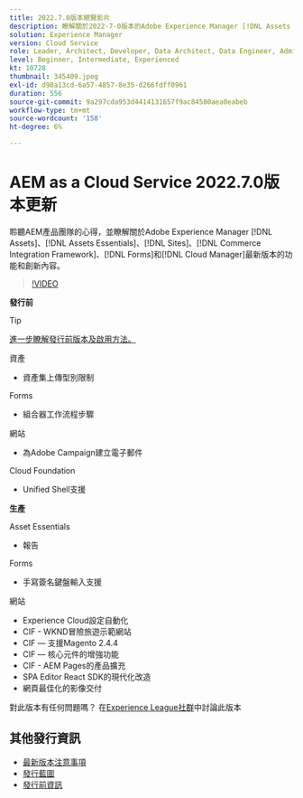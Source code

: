 ```yaml
---
title: 2022.7.0版本總覽影片
description: 瞭解關於2022-7-0版本的Adobe Experience Manager [!DNL Assets Essentials], [!DNL Sites], [!DNL Screens], [!DNL Forms] 和 [!DNL Cloud Foundation]的最新功能和創新內容。
solution: Experience Manager
version: Cloud Service
role: Leader, Architect, Developer, Data Architect, Data Engineer, Admin, User
level: Beginner, Intermediate, Experienced
kt: 10728
thumbnail: 345409.jpeg
exl-id: d98a13cd-6a57-4857-8e35-d266fdff0961
duration: 556
source-git-commit: 9a297cda953d4414131657f9ac84580aea0eabeb
workflow-type: tm+mt
source-wordcount: '158'
ht-degree: 6%

---
```


# AEM as a Cloud Service 2022.7.0版本更新

聆聽AEM產品團隊的心得，並瞭解關於Adobe Experience Manager [!DNL Assets]、[!DNL Assets Essentials]、[!DNL Sites]、[!DNL Commerce Integration Framework]、[!DNL Forms]和[!DNL Cloud Manager]最新版本的功能和創新內容。

>[!VIDEO](https://video.tv.adobe.com/v/345409/?quality=12&learn=on)

**發行前**

>[!TIP]
>
>[進一步瞭解發行前版本及啟用方法。](https://experienceleague.adobe.com/docs/experience-manager-cloud-service/content/release-notes/prerelease.html)

資產

* 資產集上傳型別限制

Forms

* 組合器工作流程步驟

網站

* 為Adobe Campaign建立電子郵件

Cloud Foundation

* Unified Shell支援

**生產**

Asset Essentials

* 報告

Forms

* 手寫簽名鍵盤輸入支援

網站

* Experience Cloud設定自動化
* CIF - WKND冒險旅遊示範網站
* CIF — 支援Magento 2.4.4
* CIF — 核心元件的增強功能
* CIF - AEM Pages的產品擴充
* SPA Editor React SDK的現代化改造
* 網頁最佳化的影像交付

對此版本有任何問題嗎？  在[Experience League社群](https://adobe.ly/3paYDAo)中討論此版本

## 其他發行資訊

* [最新版本注意事項](https://experienceleague.adobe.com/docs/experience-manager-cloud-service/content/release-notes/home.html?lang=zh-Hant)
* [發行藍圖](https://experienceleague.adobe.com/docs/experience-manager-release-information/aem-release-updates/update-releases-roadmap.html?lang=zh-Hant)
* [發行前資訊](https://experienceleague.adobe.com/docs/experience-manager-cloud-service/content/release-notes/prerelease.html)
